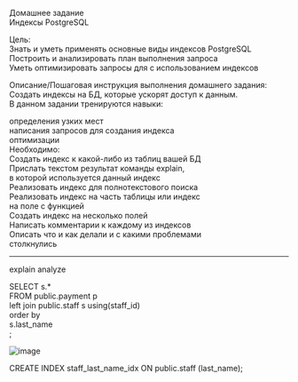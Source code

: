 Домашнее задание    
Индексы PostgreSQL    

Цель:    
Знать и уметь применять основные виды индексов PostgreSQL    
Построить и анализировать план выполнения запроса    
Уметь оптимизировать запросы для с использованием индексов    


Описание/Пошаговая инструкция выполнения домашнего задания:    
Создать индексы на БД, которые ускорят доступ к данным.    
В данном задании тренируются навыки:    

определения узких мест    
написания запросов для создания индекса    
оптимизации    
Необходимо:    
Создать индекс к какой-либо из таблиц вашей БД    
Прислать текстом результат команды explain,    
в которой используется данный индекс    
Реализовать индекс для полнотекстового поиска    
Реализовать индекс на часть таблицы или индекс    
на поле с функцией    
Создать индекс на несколько полей    
Написать комментарии к каждому из индексов    
Описать что и как делали и с какими проблемами    
столкнулись        


-------------------------------------------------------------------------------------------------------------------------




explain analyze    


SELECT s.*    
FROM public.payment p    
left join public.staff s  using(staff_id)    
order by    
s.last_name     
;    

![image](https://user-images.githubusercontent.com/60733068/231557414-d41e610a-ff47-41e8-b001-deb6963bd58b.png)

CREATE INDEX staff_last_name_idx ON public.staff (last_name);




